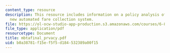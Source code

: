 ```yaml
---
content_type: resource
description: This resource includes information on a policy analysis of the MBTA?s
  new automated fare collection system.
file: https://ol-ocw-studio-app-production.s3.amazonaws.com/courses/6-805-ethics-and-the-law-on-the-electronic-frontier-fall-2005/b0a38781f15ef5f5d184532389a00f15_mbtafinal_prvacy.pdf
file_type: application/pdf
resourcetype: Document
title: mbtafinal_prvacy.pdf
uid: b0a38781-f15e-f5f5-d184-532389a00f15
---
```

